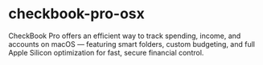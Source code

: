 # checkbook-pro-osx
CheckBook Pro offers an efficient way to track spending, income, and accounts on macOS — featuring smart folders, custom budgeting, and full Apple Silicon optimization for fast, secure financial control.  
